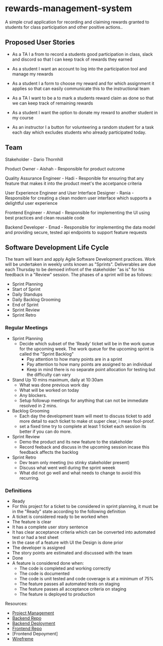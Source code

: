 # rewards-management-system
A simple crud application for recording and claiming rewards granted to students for class participation and other positive actions..

## Proposed User Stories

- As a TA I a from to record a students good participation in class, slack and discord so that I can keep track of rewards they earned

- As a student I want an account to log into the participation tool and manage my rewards

- As a student I a form to choose my reward and for which assignment it applies so that can easily communicate this to the instructional team

- As a TA I want to be a to mark a students reward claim as done so that we can keep track of remaining rewards

- As a student I want the option to donate my reward to another student in my course

- As an instructor I a button for volunteering a random student for a task each day which excludes students who already participated today.

## Team

Stakeholder - Dario Thornhill

Product Owner - Aishah - Responsible for product outcome

Quality Assurance Engineer - Hadi - Responible for ensuring that any feature that makes it into the product meet's the accetpance criteria

User Experience Engineer and User Interface Designer - Rania - Responsible for creating a clean modern user interface which supports a delightful user experience

Frontend Engineer - Ahmad - Responsible for implementing the UI using best practices and clean reusable code

Backend Developer - Emad - Responsible for implementing the data model and providing secure, tested api endpoints to support feature requests

## Software Development Life Cycle

The team will learn and apply Agile Software Development practices. 
Work will be undertaken in weekly units known as "Sprints". 
Deliverables are due each Thursday to be demoed infront of the stakeholder "as is" for his feedback in a "Review" session. 
The phases of a sprint will be as follows:

- Sprint Planning
- Start of Sprint
- Daily Standups
- Daily Backlog Grooming
- End of Sprint
- Sprint Review
- Sprint Retro



### Regular Meetings 
- Sprint Planning
  - Decide which subset of the 'Ready' ticket will be in the work queue for the upcoming week. The work queue for the upcoming sprint is called the "Sprint Backlog"
    - Pay attention to how many points are in a sprint
    - Pay attention to how many points are assigned to an individual
    - Keep in mind there is no separate point allocation for testing but the difficulty can vary
- Stand Up 10 mins maximum, daily at 10:30am
  - What was done previous work day
  - What will be worked on today
  - Any blockers. 
  - Setup followup meetings for anything that can not be immediate resolved in 2 mins.
- Backlog Grooming
  - Each day the development team will meet to discuss ticket to add more detail to each ticket to make ot super clear, i mean fool-proof.
  - set a fixed time try to complete at least 1 ticket each session its better if you can do more.
- Sprint Review
  - Demo the product and its new feature to the stakeholder
  - Record feeback and discuss in the upcoming session incase this feedback affects the backlog
- Sprint Retro
  -   Dev team only meeting (no stinky stakeholder present)
  -   Discuss what went well during the sprint weeek
  -   What did not go well and what needs to change to avoid this recurring.

### Definitions
- Ready
 - For this project for a ticket to be considered in sprint planning, it must be in the "Ready" state according to the following definition
 - A ticket is considered ready to be worked when
  - The feature is clear
  - It has a complete user story sentence
  - It has clear acceptance criteria which can be converted into automated test or had a test sheet
  - In the case of a feature with UI the Design is done prior
  - The developer is assigned
  - The story points are estimated and discussed with the team
- Done
- A feature is considered done when:
  - The code is completed and working correctly 
  - The code is documented
  - The code is unit tested and code coverage is at a minimum of 75% 
  - The feature passes all automated tests on staging
  - The feature passes all acceptance criteria on staging
  - The feature is deployed to production


Resources:
 -  [Project Management](https://trello.com/b/S5HR9UCm/rewards-management-system)
 -  [Backend Repo](https://github.com/LTUC/rewards-management-system-api)
 -  [Backend Deployment](https://prizes-app.herokuapp.com/)
 -  [Frontend Repo](https://github.com/LTUC/rewards-management-system-ui)
 -  [Frontend Depoyment]
 -  [Wirefreme](https://www.figma.com/file/sZ8pLGzjAu3SYDVXtHkLdg/prizes)

